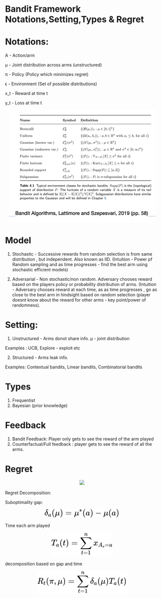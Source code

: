 # Bandit Framework Notations,Setting,Types & Regret


# Notations:

A - Action/arm

μ - Joint distribution across arms (unstructured)

π - Policy (Policy which minimizes regret)

ϵ - Environment (Set of possible distributions)

x_t - Reward at time t

y_t - Loss at time t


<div align="center"><img style="background: white;" src=".\resultsSummary.png"></div>

# Model

1. Stochastic - Successive rewards from random selection is from same distribution , but independent. Also known as IID. (Intuition - Power pf Random sampling and as time progresses - find the best arm using stochastic efficient models)

2. Adversarial -  Non stochastic/non random. Adversary chooses reward based on the players policy or probability distribution of arms. (Intuition - Adversary chooses reward at each time, as as time progresses , go as close to the best arm in hindsight based on random selection (player doesnt know about the reward for  other arms - key point/power of randomness). 


# Setting:

1. Unstructured - Arms donot share info. μ - joint distribution

Examples : UCB, Explore - exploit etc

2. Structured - Arms leak info. 

Examples: Contextual bandits, Linear bandits, Combinatorial bandits

# Types 
1. Frequentist
2. Bayesian (prior knowledge)


# Feedback
1. Bandit Feedback: Player only gets to see the reward of the arm played
2. Counterfactual/Full feedback : player gets to see the reward of all the arms.

# Regret
<!-- $$
R_t(\pi, \mu) = \mathbb{E}[ \sum_{t=1}^n X_t^* ]- \mathbb{E}[ \sum_{t=1}^n X_t ]$$ --> 

<div align="center"><img style="background: white;" src="../svg/BPt4OqQUx3.svg"></div>



Regret Decomposition:


Suboptimality gap:

 <!-- $$
 \delta_a(\mu) = \mu^*(a) - \mu(a) 
 $$ --> 

<div align="center"><img style="background: white;" src="../svg/5g4z0t3LFW.svg"></div>

Time each arm played
<!-- $$
T_a(t) = \sum_{t=1}^n x_{A_s=a}
$$ --> 

<div align="center"><img style="background: white;" src="../svg/zt7Fht5srE.svg"></div>

decomposition based on gap and time
<!-- $$
R_t(\pi, \mu) =  \sum_{t=1}^n \delta_a(\mu) T_a(t)
$$ --> 

<div align="center"><img style="background: white;" src="../svg/LLZvzwGrfa.svg"></div>




